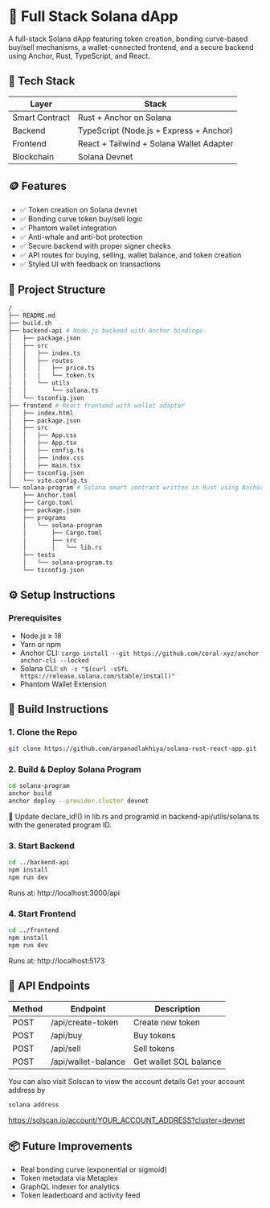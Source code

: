 # 🚀 Full Stack Solana dApp

A full-stack Solana dApp featuring token creation, bonding curve-based buy/sell mechanisms, a wallet-connected frontend, and a secure backend using Anchor, Rust, TypeScript, and React.


## 🧱 Tech Stack

| Layer      | Stack                                  |
|------------|----------------------------------------|
| Smart Contract | Rust + Anchor on Solana           |
| Backend    | TypeScript (Node.js + Express + Anchor)|
| Frontend   | React + Tailwind + Solana Wallet Adapter |
| Blockchain | Solana Devnet                          |


## 🪙 Features

- ✅ Token creation on Solana devnet
- ✅ Bonding curve token buy/sell logic
- ✅ Phantom wallet integration
- ✅ Anti-whale and anti-bot protection
- ✅ Secure backend with proper signer checks
- ✅ API routes for buying, selling, wallet balance, and token creation
- ✅ Styled UI with feedback on transactions


## 📁 Project Structure

```bash
/
├── README.md
├── build.sh
├── backend-api # Node.js backend with Anchor bindings
│   ├── package.json
│   ├── src
│   │   ├── index.ts
│   │   ├── routes
│   │   │   ├── price.ts
│   │   │   └── token.ts
│   │   └── utils
│   │       └── solana.ts
│   └── tsconfig.json
├── frontend # React frontend with wallet adapter
│   ├── index.html
│   ├── package.json
│   ├── src
│   │   ├── App.css
│   │   ├── App.tsx
│   │   ├── config.ts
│   │   ├── index.css
│   │   ├── main.tsx
│   ├── tsconfig.json
│   └── vite.config.ts
└── solana-program # Solana smart contract written in Rust using Anchor
    ├── Anchor.toml
    ├── Cargo.toml
    ├── package.json
    ├── programs
    │   └── solana-program
    │       ├── Cargo.toml
    │       ├── src
    │       │   └── lib.rs
    ├── tests
    │   └── solana-program.ts
    └── tsconfig.json
```


## ⚙️ Setup Instructions

### Prerequisites

- Node.js ≥ 18
- Yarn or npm
- Anchor CLI: `cargo install --git https://github.com/coral-xyz/anchor anchor-cli --locked`
- Solana CLI: `sh -c "$(curl -sSfL https://release.solana.com/stable/install)"`
- Phantom Wallet Extension



## 🔨 Build Instructions

### 1. Clone the Repo

```bash
git clone https://github.com/arpanadlakhiya/solana-rust-react-app.git
```

### 2. Build & Deploy Solana Program

```bash
cd solana-program
anchor build
anchor deploy --provider.cluster devnet
```

🔁 Update declare_id!() in lib.rs and programId in backend-api/utils/solana.ts with the generated program ID.

### 3. Start Backend

```bash
cd ../backend-api
npm install
npm run dev
```

Runs at: http://localhost:3000/api

### 4. Start Frontend

```bash
cd ../frontend
npm install
npm run dev
```

Runs at: http://localhost:5173

## 🔌 API Endpoints

|Method |	Endpoint            | Description               |
|-------|-----------------------|---------------------------|
|POST   |	/api/create-token   | Create new token          |
|POST   |	/api/buy	        | Buy tokens                |
|POST   |	/api/sell	        | Sell tokens               |
|POST   |	/api/wallet-balance | Get wallet SOL balance    |


You can also visit Solscan to view the account details
Get your account address by 

```bash
solana address
```

https://solscan.io/account/YOUR_ACCOUNT_ADDRESS?cluster=devnet

## 📦 Future Improvements

- Real bonding curve (exponential or sigmoid)
- Token metadata via Metaplex
- GraphQL indexer for analytics
- Token leaderboard and activity feed

